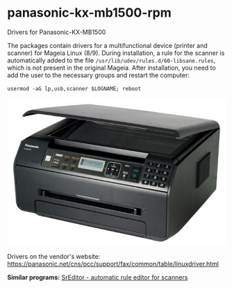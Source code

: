 # panasonic-kx-mb1500-rpm
Drivers for Panasonic-KX-MB1500

The packages contain drivers for a multifunctional device (printer and scanner) for Mageia Linux (8/9). During installation, a rule for the scanner is automatically added to the file `/usr/lib/udev/rules.d/60-libsane.rules`, which is not present in the original Mageia. After installation, you need to add the user to the necessary groups and restart the computer:
```
usermod -aG lp,usb,scanner $LOGNAME; reboot
```
![](https://github.com/AKotov-dev/panasonic-kx-mb1500-rpm/blob/main/ScreenShot.jpg)

Drivers on the vendor's website: https://panasonic.net/cns/pcc/support/fax/common/table/linuxdriver.html  

**Similar programs:** [SrEditor - automatic rule editor for scanners](https://github.com/AKotov-dev/sreditor)
